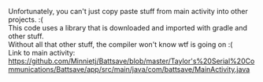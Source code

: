 Unfortunately, you can't just copy paste stuff from main activity into other projects. :( <br>
This code uses a library that is downloaded and imported with gradle and other stuff. <br>
Without all that other stuff, the compiler won't know wtf is going on :(<br>
Link to main activity: 
       https://github.com/Minnietj/Battsave/blob/master/Taylor's%20Serial%20Communications/Battsave/app/src/main/java/com/battsave/MainActivity.java
      
